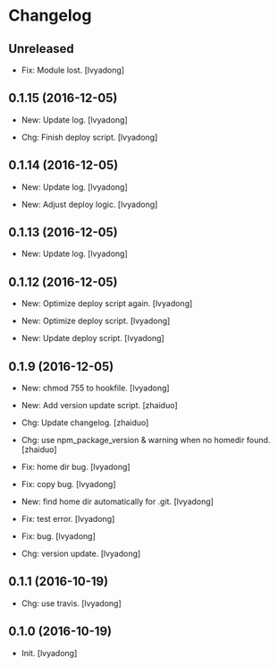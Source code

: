 Changelog
=========

Unreleased
----------

- Fix: Module lost. [lvyadong]

0.1.15 (2016-12-05)
-------------------

- New: Update log. [lvyadong]

- Chg: Finish deploy script. [lvyadong]

0.1.14 (2016-12-05)
-------------------

- New: Update log. [lvyadong]

- New: Adjust deploy logic. [lvyadong]

0.1.13 (2016-12-05)
-------------------

- New: Update log. [lvyadong]

0.1.12 (2016-12-05)
-------------------

- New: Optimize deploy script again. [lvyadong]

- New: Optimize deploy script. [lvyadong]

- New: Update deploy script. [lvyadong]

0.1.9 (2016-12-05)
------------------

- New: chmod 755 to hookfile. [lvyadong]

- New: Add version update script. [zhaiduo]

- Chg: Update changelog. [zhaiduo]

- Chg: use npm_package_version & warning when no homedir found.
  [zhaiduo]

- Fix: home dir bug. [lvyadong]

- Fix: copy bug. [lvyadong]

- New: find home dir automatically for .git. [lvyadong]

- Fix: test error. [lvyadong]

- Fix:  bug. [lvyadong]

- Chg: version update. [lvyadong]

0.1.1 (2016-10-19)
------------------

- Chg: use travis. [lvyadong]

0.1.0 (2016-10-19)
------------------

- Init. [lvyadong]


